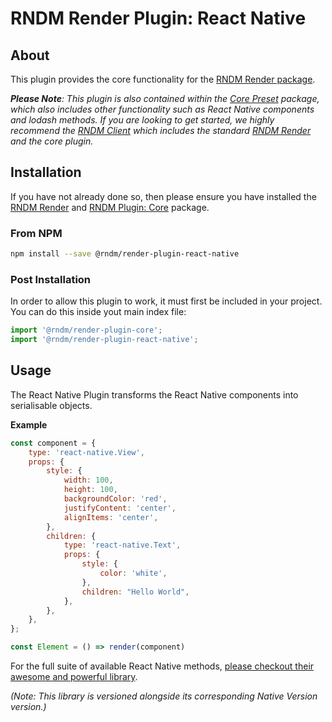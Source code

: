 # RNDM Render Plugin: React Native

## About

This plugin provides the core functionality for the [RNDM Render package](https://github.com/rndm-com/rndm-render).

_**Please Note**: This plugin is also contained within the [Core Preset](https://github.com/rndm-com/rndm-render-preset-core) package, which also includes other functionality such as React Native components and lodash methods. If you are looking to get started, we highly recommend the [RNDM Client](https://github.com/rndm-com/rndm-client) which includes the standard [RNDM Render](https://github.com/rndm-com/rndm-render) and the core plugin._

## Installation

If you have not already done so, then please ensure you have installed the [RNDM Render](https://github.com/rndm-com/rndm-render) and [RNDM Plugin: Core](https://github.com/rndm-com/rndm-render-plugin-core) package.

### From NPM

```sh
npm install --save @rndm/render-plugin-react-native
```

### Post Installation

In order to allow this plugin to work, it must first be included in your project. You can do this inside yout main index file:

```javascript
import '@rndm/render-plugin-core';
import '@rndm/render-plugin-react-native';
```

## Usage

The React Native Plugin transforms the React Native components into serialisable objects.

**Example**

```javascript
const component = {
    type: 'react-native.View',
    props: {
        style: {
            width: 100,
            height: 100,
            backgroundColor: 'red',
            justifyContent: 'center',
            alignItems: 'center',
        },
        children: {
            type: 'react-native.Text',
            props: {
                style: {
                    color: 'white',
                },
                children: "Hello World",
            },
        },
    },
};

const Element = () => render(component)

```

For the full suite of available React Native methods, [please checkout their awesome and powerful library](https://facebook.github.io/react-native/).

_(Note: This library is versioned alongside its corresponding Native Version version.)_

